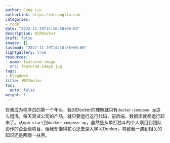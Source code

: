 ```yaml
---
author: Cong Liu
authorLink: https://mrcongliu.com
categories:
- code
date: "2022-11-29T14:10:58+00:00"
description: 初识Docker
draft: false
images: []
lastmod: "2022-11-29T14:10:58+00:00"
lightgallery: true
resources:
- name: featured-image
  src: featured-image.jpg
tags:
- blogdown
title: 初识Docker
toc:
  auto: false
weight: 1
---
```


在我成为程序员的第一个年头，我对Docker的理解就只有`docker-compose up`这么粗浅。每天测试公司的产品，就只要运行这行代码，前后端、数据库就都运行起来了。从`npm start`到`docker-compose up`，虽然是从单打独斗的个人项目到团队协作的企业级项目，但我却懒得花心思去深入学习Docker，导致我一遇到相关的知识还是两眼一抹黑。
